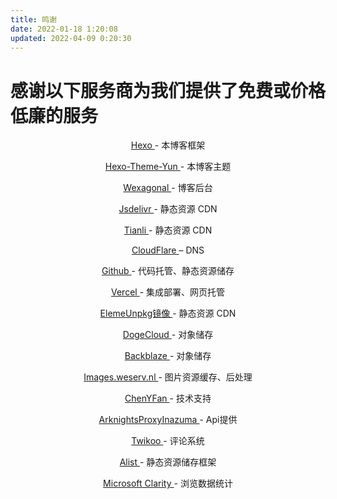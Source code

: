 ```yaml
---
title: 鸣谢
date: 2022-01-18 1:20:08
updated: 2022-04-09 0:20:30
---
```

<p align="center"><h1>感谢以下服务商为我们提供了免费或价格低廉的服务</h1></p>
<p align="center"><a href="https://hexo.io/">Hexo </a>- 本博客框架</p>
<p align="center"><a href="https://yun.yunyoujun.cn/">Hexo-Theme-Yun </a>- 本博客主题</p>
<p align="center"><a href="https://wexa.top/">Wexagonal </a>- 博客后台</p>
<p align="center"><a href="https://www.jsdelivr.com/">Jsdelivr </a>- 静态资源 CDN</p>
<p align="center"><a href="https://cdn1.tianli0.top/">Tianli </a>- 静态资源 CDN</p>
<p align="center"><a href="https://www.cloudflare.com/zh-cn/">CloudFlare </a>– DNS</p>
<p align="center"><a href="https://github.com/">Github </a>- 代码托管、静态资源储存</p>
<p align="center"><a href="https://vercel.com/">Vercel </a>- 集成部署、网页托管</p>
<p align="center"><a href="https://npm.elemecdn.com/">ElemeUnpkg镜像 </a>- 静态资源 CDN</p>
<p align="center"><a href="https://www.dogecloud.com/">DogeCloud </a>- 对象储存</p>
<p align="center"><a href="https://www.backblaze.com/">Backblaze </a>- 对象储存</p>
<p align="center"><a href="https://images.weserv.nl/">Images.weserv.nl </a>- 图片资源缓存、后处理</p>
<p align="center"><a href="https://blog.cyfan.top/">ChenYFan </a>- 技术支持</p>
<p align="center"><a href="https://prts.top/">ArknightsProxyInazuma </a>- Api提供</p>
<p align="center"><a href="https://twikoo.js.org/">Twikoo </a>- 评论系统</p>
<p align="center"><a href="https://alist-doc.nn.ci/">Alist </a>- 静态资源储存框架</p>
<p align="center"><a href="https://clarity.microsoft.com/">Microsoft Clarity </a>- 浏览数据统计</p>